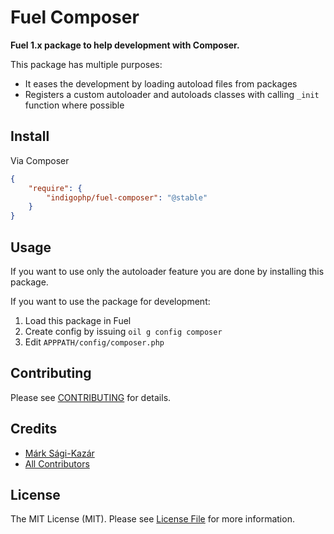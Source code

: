 # Fuel Composer

**Fuel 1.x package to help development with Composer.**

This package has multiple purposes:

* It eases the development by loading autoload files from packages
* Registers a custom autoloader and autoloads classes with calling `_init` function where possible


## Install

Via Composer

``` json
{
    "require": {
        "indigophp/fuel-composer": "@stable"
    }
}
```

## Usage

If you want to use only the autoloader feature you are done by installing this package.

If you want to use the package for development:

1. Load this package in Fuel
2. Create config by issuing `oil g config composer`
3. Edit `APPPATH/config/composer.php`

## Contributing

Please see [CONTRIBUTING](https://github.com/indigophp/fuel-composer/blob/develop/CONTRIBUTING.md) for details.


## Credits

- [Márk Sági-Kazár](https://github.com/sagikazarmark)
- [All Contributors](https://github.com/indigophp/fuel-composer/contributors)


## License

The MIT License (MIT). Please see [License File](https://github.com/indigophp/fuel-composer/blob/develop/LICENSE) for more information.
